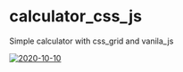 # calculator_css_js
Simple calculator with css_grid and vanila_js

<a href="https://ibb.co/sFtzg0S"><img src="https://i.ibb.co/JzCgcfL/2020-10-10.png" alt="2020-10-10" border="0"></a>
